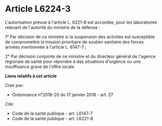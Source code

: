 # Article L6224-3

L'autorisation prévue à l'article L. 6221-8 est accordée, pour les laboratoires relevant de l'autorité du ministre de la
défense : 

1° Par décision de ce ministre si la suspension des activités est susceptible de compromettre la mission prioritaire de
soutien sanitaire des forces armées mentionnée à l'article L. 6147-7 ; 

2° Par décision conjointe de ce ministre et du directeur général de l'agence régionale de santé pour répondre à des
situations d'urgence ou une insuffisance grave de l'offre locale.

**Liens relatifs à cet article**

_Créé par_:

  - Ordonnance n°2018-20 du 17 janvier 2018 - art. 27

_Cite_:

  - Code de la santé publique - art. L6147-7
  - Code de la santé publique - art. L6221-8
